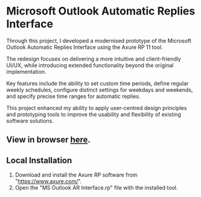 # Microsoft Outlook Automatic Replies Interface

Through this project, I developed a modernised prototype of the Microsoft Outlook Automatic Replies Interface using the Axure RP 11 tool. 

The redesign focuses on delivering a more intuitive and client-friendly UI/UX, while introducing extended functionality beyond the original implementation. 

Key features include the ability to set custom time periods, define regular weekly schedules, configure distinct settings for weekdays and weekends, and specify precise time ranges for automatic replies. 

This project enhanced my ability to apply user-centred design principles and prototyping tools to improve the usability and flexibility of existing software solutions.

## View in browser [here](https://w3shc3.axshare.com).

## Local Installation
1. Download and install the Axure RP software from "https://www.axure.com/".
2. Open the "MS Outlook AR Interface.rp" file with the installed tool.